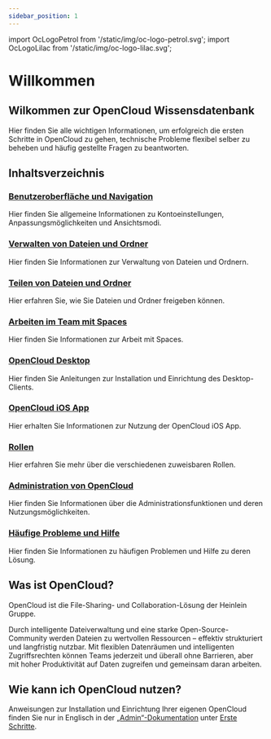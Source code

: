 ```yaml
---
sidebar_position: 1
---
```


<!-- markdownlint-disable MD041 -->

import OcLogoPetrol from '/static/img/oc-logo-petrol.svg';
import OcLogoLilac from '/static/img/oc-logo-lilac.svg';

<!-- markdownlint-enable MD041 -->

# Willkommen

<OcLogoPetrol width="250" height="55" className="light-mode-image"/>
<OcLogoLilac width="250" height="55" className="dark-mode-image"/>

## Wilkommen zur OpenCloud Wissensdatenbank

Hier finden Sie alle wichtigen Informationen, um erfolgreich die ersten Schritte in OpenCloud zu gehen, technische
Probleme flexibel selber zu beheben und häufig gestellte Fragen zu beantworten.

## Inhaltsverzeichnis

### [Benutzeroberfläche und Navigation](./general)

Hier finden Sie allgemeine Informationen zu Kontoeinstellungen, Anpassungsmöglichkeiten und Ansichtsmodi.

### [Verwalten von Dateien und Ordner](./files-and-folders)

Hier finden Sie Informationen zur Verwaltung von Dateien und Ordnern.

### [Teilen von Dateien und Ordner](./sharing)

Hier erfahren Sie, wie Sie Dateien und Ordner freigeben können.

### [Arbeiten im Team mit Spaces](./spaces)

Hier finden Sie Informationen zur Arbeit mit Spaces.

### [OpenCloud Desktop](./desktop-client)

Hier finden Sie Anleitungen zur Installation und Einrichtung des Desktop-Clients.

### [OpenCloud iOS App](./ios-app/)

Hier erhalten Sie Informationen zur Nutzung der OpenCloud iOS App.

### [Rollen](./roles)

Hier erfahren Sie mehr über die verschiedenen zuweisbaren Rollen.

### [Administration von OpenCloud](./admin)

Hier finden Sie Informationen über die Administrationsfunktionen und deren Nutzungsmöglichkeiten.

### [Häufige Probleme und Hilfe](./common-issues.md)

Hier finden Sie Informationen zu häufigen Problemen und Hilfe zu deren Lösung.

## Was ist OpenCloud?

OpenCloud ist die File-Sharing- und Collaboration-Lösung der Heinlein Gruppe.

Durch intelligente Dateiverwaltung und eine starke Open-Source-Community werden Dateien zu wertvollen Ressourcen – effektiv strukturiert und langfristig nutzbar. Mit flexiblen Datenräumen und intelligenten Zugriffsrechten können Teams jederzeit und überall ohne Barrieren, aber mit hoher Produktivität auf Daten zugreifen und gemeinsam daran arbeiten.

## Wie kann ich OpenCloud nutzen?

Anweisungen zur Installation und Einrichtung Ihrer eigenen OpenCloud finden Sie nur in Englisch in der [„Admin“-Dokumentation](/docs/admin/welcome/index.md) unter [Erste Schritte](/docs/admin/getting-started/).
